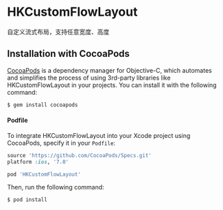 # HKCustomFlowLayout
自定义流式布局，支持任意宽度、高度

## Installation with CocoaPods

[CocoaPods](http://cocoapods.org) is a dependency manager for Objective-C, which automates and simplifies the process of using 3rd-party libraries like HKCustomFlowLayout in your projects. You can install it with the following command:

```bash
$ gem install cocoapods
```

#### Podfile

To integrate HKCustomFlowLayout into your Xcode project using CocoaPods, specify it in your `Podfile`:

```ruby
source 'https://github.com/CocoaPods/Specs.git'
platform :ios, '7.0'

pod 'HKCustomFlowLayout'
```

Then, run the following command:

```bash
$ pod install
```
